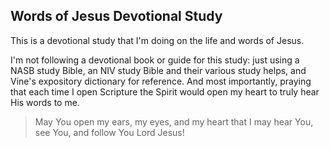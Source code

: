 ## Words of Jesus Devotional Study

This is a devotional study that I'm doing on the life and words of Jesus.

I'm not following a devotional book or guide for this study: just using a NASB study Bible, an NIV study Bible and their various study helps, and Vine's expository dictionary for reference. And most importantly, praying that each time I open Scripture the Spirit would open my heart to truly hear His words to me.



>  May You open 
> 	my ears,
> 	my eyes,
> 	and my heart
> that I may
> 	hear You,
> 	see You,
> 	and follow You
> Lord Jesus!

